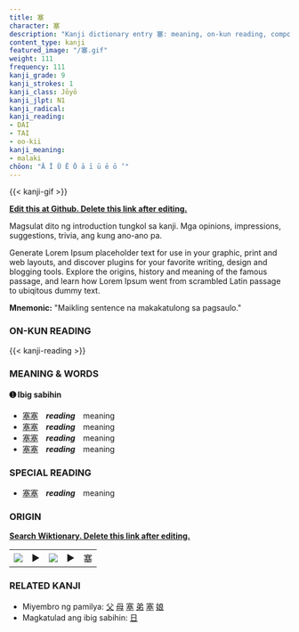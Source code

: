 ```yaml
---
title: 塞
character: 塞
description: "Kanji dictionary entry 塞: meaning, on-kun reading, compounds, origin, related kanji"
content_type: kanji
featured_image: "/塞.gif"
weight: 111
frequency: 111
kanji_grade: 9
kanji_strokes: 1
kanji_class: Jōyō
kanji_jlpt: N1
kanji_radical: 
kanji_reading: 
- DAI
- TAI
- oo-kii
kanji_meaning:
- malaki
chōon: "Ā Ī Ū Ē Ō ā ī ū ē ō ’"
---
```

[//]: # (Don't edit the line below. Kanji animated GIF code is automatically generated.)
{{< kanji-gif >}}

[//]: # (Edit below this line.)

**[Edit this at Github. Delete this link after editing.](https://github.com/tim0g/tim/tree/main/content/kanji/塞/index.md)**

Magsulat dito ng introduction tungkol sa kanji. Mga opinions, impressions, suggestions, trivia, ang kung ano-ano pa.

Generate Lorem Ipsum placeholder text for use in your graphic, print and web layouts, and discover plugins for your favorite writing, design and blogging tools. Explore the origins, history and meaning of the famous passage, and learn how Lorem Ipsum went from scrambled Latin passage to ubiqitous dummy text.
 
**Mnemonic:** "Maikling sentence na makakatulong sa pagsaulo."

### ON-KUN READING

[//]: # (Don't edit the line below. ON-KUN READING code is automatically generated.)
{{< kanji-reading >}}

### MEANING & WORDS

#### ➊ **Ibig sabihin**
  - [塞](../塞)[塞](../塞)　***reading***　meaning
  - [塞](../塞)[塞](../塞)　***reading***　meaning
  - [塞](../塞)[塞](../塞)　***reading***　meaning
  - [塞](../塞)[塞](../塞)　***reading***　meaning

### SPECIAL READING
  - [塞](../塞)[塞](../塞)　***reading***　meaning

### ORIGIN

**[Search Wiktionary. Delete this link after editing.](https://wiktionary.org/wiki/塞)**
<table class="kanji-table"><tr><td>
<img src="60px-塞-bronze.svg.png">
</td><td>▶</td><td>
<img src="60px-塞-oracle.svg.png">
</td><td>▶</td>
<td class="kanji-origin">塞</td>
</tr></table>

### RELATED KANJI
- Miyembro ng pamilya: [父](../父) [母](../母) [塞](../塞) [弟](../弟) [塞](../塞) [娘](../娘)
- Magkatulad ang ibig sabihin: [日](../日)
